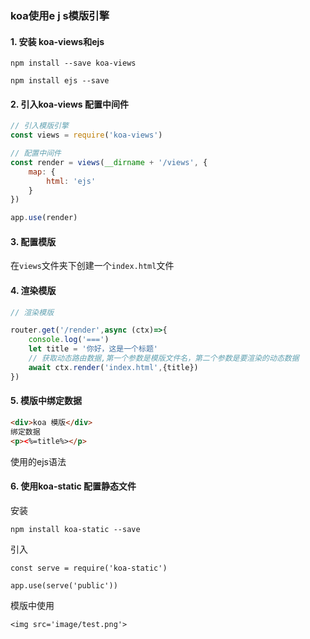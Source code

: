 ### koa使用e j s模版引擎

#### 1. 安装 koa-views和ejs

```
npm install --save koa-views

npm install ejs --save
```

#### 2. 引入koa-views 配置中间件

```js
// 引入模版引擎
const views = require('koa-views')

// 配置中间件
const render = views(__dirname + '/views', {
    map: {
        html: 'ejs'
    }
})

app.use(render)
```

#### 3. 配置模版

在`views`文件夹下创建一个`index.html`文件



#### 4. 渲染模版

```js
// 渲染模版

router.get('/render',async (ctx)=>{
    console.log('===')
    let title = '你好，这是一个标题'
    // 获取动态路由数据,第一个参数是模版文件名，第二个参数是要渲染的动态数据
    await ctx.render('index.html',{title})
})
```



#### 5. 模版中绑定数据

```html
<div>koa 模版</div>
绑定数据
<p><%=title%></p>
```

使用的ejs语法



#### 6. 使用koa-static 配置静态文件

安装

```
npm install koa-static --save
```

引入

```
const serve = require('koa-static')

app.use(serve('public'))
```

模版中使用

```
<img src='image/test.png'>
```

